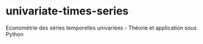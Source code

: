 # univariate-times-series
Econométrie des séries temporelles univariées - Théorie et application sous Python
